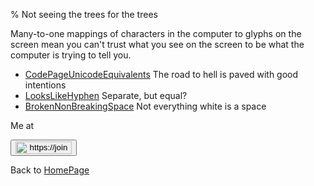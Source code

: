 % Not seeing the trees for the trees

Many-to-one mappings of characters in the computer to glyphs on the screen mean you can't trust what you see on the screen to be what the computer is trying to tell you.

- [CodePageUnicodeEquivalents](CodePageUnicodeEquivalents.html) The road to hell is paved with good intentions
- [LooksLikeHyphen](LooksLikeHyphen.html) Separate, but equal?
- [BrokenNonBreakingSpace](BrokenNonBreakingSpace.html) Not everything white is a space

Me at
    <form action='https://mastodon.sdf.org/@drbean'>
    <button type='submit' class='btn'>
    <img src='./mastodon.svg'
        alt='https://joinmastodon.org/logos/wordmark-black-text.svg'
        style='width:90px;height:20px'/>
    </button></form>
    
Back to [HomePage](HomePage.html)
